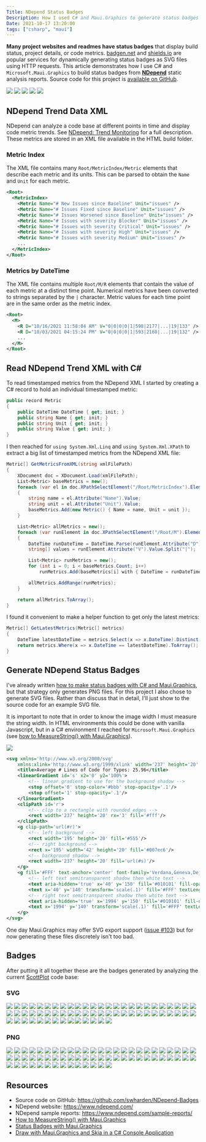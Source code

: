 ```yaml
---
Title: NDepend Status Badges
Description: How I used C# and Maui.Graphics to generate status badges for NDepend static analysis metrics
Date: 2021-10-17 13:20:00
tags: ["csharp", "maui"]
---
```




**Many project websites and readmes have status badges** that display build status, project details, or code metrics. [badgen.net](https://badgen.net/) and [shields.io](https://shields.io/) are popular services for dynamically generating status badges as SVG files using HTTP requests. This article demonstrates how I use C# and `Microsoft.Maui.Graphics` to build status badges from [**NDepend**](https://www.ndepend.com/) static analysis reports. Source code for this project is [available on GitHub](https://github.com/swharden/NDepend-Badges).

<div class='gallery'>
<img src='https://swharden.com/blog/2021-11-17-ndepend-badges/badges/lines-of-code.svg' />
<img src='https://swharden.com/blog/2021-11-17-ndepend-badges/badges/classes.svg' />
<img src='https://swharden.com/blog/2021-11-17-ndepend-badges/badges/methods.svg' />
<img src='https://swharden.com/blog/2021-11-17-ndepend-badges/badges/average-lines-of-code-for-methods.svg' />
<img src='https://swharden.com/blog/2021-11-17-ndepend-badges/badges/average-lines-of-code-for-types.svg' />
</div>

## NDepend Trend Data XML

NDepend can analyze a code base at different points in time and display code metric trends. See [NDepend: Trend Monitoring](https://www.ndepend.com/features/trend-monitoring#Trend) for a full description. These metrics are stored in an XML file available in the HTML build folder.

### Metric Index

The XML file contains many `Root/MetricIndex/Metric` elements that describe each metric and its units. This can be parsed to obtain the `Name` and `Unit` for each metric.

```xml
<Root>
  <MetricIndex>
    <Metric Name="# New Issues since Baseline" Unit="issues" />
    <Metric Name="# Issues Fixed since Baseline" Unit="issues" />
    <Metric Name="# Issues Worsened since Baseline" Unit="issues" />
    <Metric Name="# Issues with severity Blocker" Unit="issues" />
    <Metric Name="# Issues with severity Critical" Unit="issues" />
    <Metric Name="# Issues with severity High" Unit="issues" />
    <Metric Name="# Issues with severity Medium" Unit="issues" />
    ...
  </MetricIndex>
</Root>
```

### Metrics by DateTime

The XML file contains multiple `Root/M/R` elements that contain the value of each metric at a distinct time point. Numerical metrics have been converted to strings separated by the `|` character. Metric values for each time point are in the same order as the metric index.

```xml
<Root>
  <M>
    <R D="10/16/2021 11:58:04 AM" V="0|0|0|0|1|598|2177|...|19|133" />
    <R D="10/03/2021 04:15:24 PM" V="0|0|0|0|1|593|2160|...|19|132" />
	...
  </M>
</Root>
```

## Read NDepend Trend XML with C# 

To read timestamped metrics from the NDepend XML I started by creating a C# record to hold an individual timestamped metric:

```cs
public record Metric
{
    public DateTime DateTime { get; init; }
    public string Name { get; init; }
    public string Unit { get; init; }
    public string Value { get; init; }
}
```

I then reached for `using System.Xml.Linq` and `using System.Xml.XPath` to extract a big list of timestamped metrics from the NDepend XML file:

```cs
Metric[] GetMetricsFromXML(string xmlFilePath)
{
    XDocument doc = XDocument.Load(xmlFilePath);
    List<Metric> baseMetrics = new();
    foreach (var el in doc.XPathSelectElement("/Root/MetricIndex").Elements())
    {
        string name = el.Attribute("Name").Value;
        string unit = el.Attribute("Unit").Value;
        baseMetrics.Add(new Metric() { Name = name, Unit = unit });
    }

    List<Metric> allMetrics = new();
    foreach (var runElement in doc.XPathSelectElement("/Root/M").Elements())
    {
        DateTime runDateTime = DateTime.Parse(runElement.Attribute("D").Value);
        string[] values = runElement.Attribute("V").Value.Split("|");

        List<Metric> runMetrics = new();
        for (int i = 0; i < baseMetrics.Count; i++)
            runMetrics.Add(baseMetrics[i] with { DateTime = runDateTime, Value = values[i] });

        allMetrics.AddRange(runMetrics);
    }

    return allMetrics.ToArray();
}
```

I found it convenient to make a helper function to get only the latest metrics:

```cs
Metric[] GetLatestMetrics(Metric[] metrics)
{
    DateTime latestDateTime = metrics.Select(x => x.DateTime).Distinct().OrderBy(x => x).Last();
    return metrics.Where(x => x.DateTime == latestDateTime).ToArray();
}
```

## Generate NDepend Status Badges

I've already written [how to make status badges with C# and Maui.Graphics](https://swharden.com/blog/2021-11-16-maui-graphics-badges/), but that strategy only generates PNG files. For this project I also chose to generate SVG files. Rather than discuss that in detail, I'll just show to the source code for an example SVG file. 

It is important to note that in order to know the image width I must measure the string width. In HTML environments this could be done with vanilla Javascript, but in a C# environment I reached for `Microsoft.Maui.Graphics` (see [how to MeasureString() with Maui.Graphics](https://swharden.com/blog/2021-10-16-maui-graphics-measurestring)).

<div class='text-center'>

<img src='https://swharden.com/blog/2021-11-17-ndepend-badges/badges/average-lines-of-code-for-types.svg' />

</div>

```xml
<svg xmlns='http://www.w3.org/2000/svg'
    xmlns:xlink='http://www.w3.org/1999/xlink' width='237' height='20' role='img' aria-label='languages: 5'>
    <title>Average # Lines of Code for Types: 25.96</title>
    <linearGradient id='s' x2='0' y2='100%'>
        <!-- linear gradient to use for the background shadow -->
        <stop offset='0' stop-color='#bbb' stop-opacity='.1'/>
        <stop offset='1' stop-opacity='.1'/>
    </linearGradient>
    <clipPath id='r'>
        <!-- clip to a rectangle with rounded edges -->
        <rect width='237' height='20' rx='3' fill='#fff'/>
    </clipPath>
    <g clip-path='url(#r)'>
        <!-- left background -->
        <rect width='195' height='20' fill='#555'/>
        <!-- right background -->
        <rect x='195' width='42' height='20' fill='#007ec6'/>
        <!-- background shadow -->
        <rect width='237' height='20' fill='url(#s)'/>
    </g>
    <g fill='#FFF' text-anchor='center' font-family='Verdana,Geneva,DejaVu Sans,sans-serif' text-rendering='geometricPrecision' font-size='110'>
        <!-- left text semitransparent shadow then white text -->
        <text aria-hidden='true' x='40' y='150' fill='#010101' fill-opacity='.3' transform='scale(.1)' textLength='1854'>Average # Lines of Code for Types</text>
        <text x='40' y='140' transform='scale(.1)' fill='#FFF' textLength='1854'>Average # Lines of Code for Types</text>
        <!-- right text semitransparent shadow then white text -->
        <text aria-hidden='true' x='1994' y='150' fill='#010101' fill-opacity='.3' transform='scale(.1)' textLength='300'>25.96</text>
        <text x='1994' y='140' transform='scale(.1)' fill='#FFF' textLength='300'>25.96</text>
    </g>
</svg>
```

One day Maui.Graphics may offer SVG export support ([issue #103](https://github.com/dotnet/Microsoft.Maui.Graphics/issues/103)) but for now generating these files discretely isn't too bad.

## Badges

After putting it all together these are the badges generated by analyzing the current [ScottPlot](https://scottplot.net) code base:

### SVG

<div class='gallery'>
<img src='https://swharden.com/blog/2021-11-17-ndepend-badges/badges/new-issues-since-baseline.svg' />
<img src='https://swharden.com/blog/2021-11-17-ndepend-badges/badges/issues-fixed-since-baseline.svg' />
<img src='https://swharden.com/blog/2021-11-17-ndepend-badges/badges/issues-worsened-since-baseline.svg' />
<img src='https://swharden.com/blog/2021-11-17-ndepend-badges/badges/issues-with-severity-blocker.svg' />
<img src='https://swharden.com/blog/2021-11-17-ndepend-badges/badges/issues-with-severity-critical.svg' />
<img src='https://swharden.com/blog/2021-11-17-ndepend-badges/badges/issues-with-severity-high.svg' />
<img src='https://swharden.com/blog/2021-11-17-ndepend-badges/badges/issues-with-severity-medium.svg' />
<img src='https://swharden.com/blog/2021-11-17-ndepend-badges/badges/issues-with-severity-low.svg' />
<img src='https://swharden.com/blog/2021-11-17-ndepend-badges/badges/blocker-critical-high-issues.svg' />
<img src='https://swharden.com/blog/2021-11-17-ndepend-badges/badges/issues.svg' />
<img src='https://swharden.com/blog/2021-11-17-ndepend-badges/badges/suppressed-issues.svg' />
<img src='https://swharden.com/blog/2021-11-17-ndepend-badges/badges/rules.svg' />
<img src='https://swharden.com/blog/2021-11-17-ndepend-badges/badges/rules-violated.svg' />
<img src='https://swharden.com/blog/2021-11-17-ndepend-badges/badges/critical-rules-violated.svg' />
<img src='https://swharden.com/blog/2021-11-17-ndepend-badges/badges/quality-gates.svg' />
<img src='https://swharden.com/blog/2021-11-17-ndepend-badges/badges/quality-gates-warn.svg' />
<img src='https://swharden.com/blog/2021-11-17-ndepend-badges/badges/quality-gates-fail.svg' />
<img src='https://swharden.com/blog/2021-11-17-ndepend-badges/badges/percentage-debt-metric.svg' />
<img src='https://swharden.com/blog/2021-11-17-ndepend-badges/badges/debt-metric.svg' />
<img src='https://swharden.com/blog/2021-11-17-ndepend-badges/badges/annual-interest-metric.svg' />
<img src='https://swharden.com/blog/2021-11-17-ndepend-badges/badges/breaking-point.svg' />
<img src='https://swharden.com/blog/2021-11-17-ndepend-badges/badges/breaking-point-of-blocker-critical-high-issues.svg' />
<img src='https://swharden.com/blog/2021-11-17-ndepend-badges/badges/lines-of-code.svg' />
<img src='https://swharden.com/blog/2021-11-17-ndepend-badges/badges/lines-of-code-justmycode.svg' />
<img src='https://swharden.com/blog/2021-11-17-ndepend-badges/badges/lines-of-code-notmycode.svg' />
<img src='https://swharden.com/blog/2021-11-17-ndepend-badges/badges/source-files.svg' />
<img src='https://swharden.com/blog/2021-11-17-ndepend-badges/badges/il-instructions.svg' />
<img src='https://swharden.com/blog/2021-11-17-ndepend-badges/badges/il-instructions-notmycode.svg' />
<img src='https://swharden.com/blog/2021-11-17-ndepend-badges/badges/assemblies.svg' />
<img src='https://swharden.com/blog/2021-11-17-ndepend-badges/badges/namespaces.svg' />
<img src='https://swharden.com/blog/2021-11-17-ndepend-badges/badges/types.svg' />
<img src='https://swharden.com/blog/2021-11-17-ndepend-badges/badges/public-types.svg' />
<img src='https://swharden.com/blog/2021-11-17-ndepend-badges/badges/classes.svg' />
<img src='https://swharden.com/blog/2021-11-17-ndepend-badges/badges/abstract-classes.svg' />
<img src='https://swharden.com/blog/2021-11-17-ndepend-badges/badges/interfaces.svg' />
<img src='https://swharden.com/blog/2021-11-17-ndepend-badges/badges/structures.svg' />
<img src='https://swharden.com/blog/2021-11-17-ndepend-badges/badges/methods.svg' />
<img src='https://swharden.com/blog/2021-11-17-ndepend-badges/badges/abstract-methods.svg' />
<img src='https://swharden.com/blog/2021-11-17-ndepend-badges/badges/concrete-methods.svg' />
<img src='https://swharden.com/blog/2021-11-17-ndepend-badges/badges/fields.svg' />
<img src='https://swharden.com/blog/2021-11-17-ndepend-badges/badges/max-lines-of-code-for-methods-justmycode.svg' />
<img src='https://swharden.com/blog/2021-11-17-ndepend-badges/badges/average-lines-of-code-for-methods.svg' />
<img src='https://swharden.com/blog/2021-11-17-ndepend-badges/badges/average-lines-of-code-for-methods-with-at-least-3-lines-of-code.svg' />
<img src='https://swharden.com/blog/2021-11-17-ndepend-badges/badges/max-lines-of-code-for-types-justmycode.svg' />
<img src='https://swharden.com/blog/2021-11-17-ndepend-badges/badges/average-lines-of-code-for-types.svg' />
<img src='https://swharden.com/blog/2021-11-17-ndepend-badges/badges/max-cyclomatic-complexity-for-methods.svg' />
<img src='https://swharden.com/blog/2021-11-17-ndepend-badges/badges/average-cyclomatic-complexity-for-methods.svg' />
<img src='https://swharden.com/blog/2021-11-17-ndepend-badges/badges/max-il-cyclomatic-complexity-for-methods.svg' />
<img src='https://swharden.com/blog/2021-11-17-ndepend-badges/badges/average-il-cyclomatic-complexity-for-methods.svg' />
<img src='https://swharden.com/blog/2021-11-17-ndepend-badges/badges/max-il-nesting-depth-for-methods.svg' />
<img src='https://swharden.com/blog/2021-11-17-ndepend-badges/badges/average-il-nesting-depth-for-methods.svg' />
<img src='https://swharden.com/blog/2021-11-17-ndepend-badges/badges/max-of-methods-for-types.svg' />
<img src='https://swharden.com/blog/2021-11-17-ndepend-badges/badges/average-methods-for-types.svg' />
<img src='https://swharden.com/blog/2021-11-17-ndepend-badges/badges/max-of-methods-for-interfaces.svg' />
<img src='https://swharden.com/blog/2021-11-17-ndepend-badges/badges/average-methods-for-interfaces.svg' />
<img src='https://swharden.com/blog/2021-11-17-ndepend-badges/badges/lines-of-code-uncoverable.svg' />
<img src='https://swharden.com/blog/2021-11-17-ndepend-badges/badges/third-party-assemblies-used.svg' />
<img src='https://swharden.com/blog/2021-11-17-ndepend-badges/badges/third-party-namespaces-used.svg' />
<img src='https://swharden.com/blog/2021-11-17-ndepend-badges/badges/third-party-types-used.svg' />
<img src='https://swharden.com/blog/2021-11-17-ndepend-badges/badges/third-party-methods-used.svg' />
<img src='https://swharden.com/blog/2021-11-17-ndepend-badges/badges/third-party-fields-used.svg' />
<img src='https://swharden.com/blog/2021-11-17-ndepend-badges/badges/rules-violations.svg' />
<img src='https://swharden.com/blog/2021-11-17-ndepend-badges/badges/critical-rules.svg' />
<img src='https://swharden.com/blog/2021-11-17-ndepend-badges/badges/critical-rules-violations.svg' />
</div>

### PNG

<div class='gallery'>
<img src='https://swharden.com/blog/2021-11-17-ndepend-badges/badges/new-issues-since-baseline.png' />
<img src='https://swharden.com/blog/2021-11-17-ndepend-badges/badges/issues-fixed-since-baseline.png' />
<img src='https://swharden.com/blog/2021-11-17-ndepend-badges/badges/issues-worsened-since-baseline.png' />
<img src='https://swharden.com/blog/2021-11-17-ndepend-badges/badges/issues-with-severity-blocker.png' />
<img src='https://swharden.com/blog/2021-11-17-ndepend-badges/badges/issues-with-severity-critical.png' />
<img src='https://swharden.com/blog/2021-11-17-ndepend-badges/badges/issues-with-severity-high.png' />
<img src='https://swharden.com/blog/2021-11-17-ndepend-badges/badges/issues-with-severity-medium.png' />
<img src='https://swharden.com/blog/2021-11-17-ndepend-badges/badges/issues-with-severity-low.png' />
<img src='https://swharden.com/blog/2021-11-17-ndepend-badges/badges/blocker-critical-high-issues.png' />
<img src='https://swharden.com/blog/2021-11-17-ndepend-badges/badges/issues.png' />
<img src='https://swharden.com/blog/2021-11-17-ndepend-badges/badges/suppressed-issues.png' />
<img src='https://swharden.com/blog/2021-11-17-ndepend-badges/badges/rules.png' />
<img src='https://swharden.com/blog/2021-11-17-ndepend-badges/badges/rules-violated.png' />
<img src='https://swharden.com/blog/2021-11-17-ndepend-badges/badges/critical-rules-violated.png' />
<img src='https://swharden.com/blog/2021-11-17-ndepend-badges/badges/quality-gates.png' />
<img src='https://swharden.com/blog/2021-11-17-ndepend-badges/badges/quality-gates-warn.png' />
<img src='https://swharden.com/blog/2021-11-17-ndepend-badges/badges/quality-gates-fail.png' />
<img src='https://swharden.com/blog/2021-11-17-ndepend-badges/badges/percentage-debt-metric.png' />
<img src='https://swharden.com/blog/2021-11-17-ndepend-badges/badges/debt-metric.png' />
<img src='https://swharden.com/blog/2021-11-17-ndepend-badges/badges/annual-interest-metric.png' />
<img src='https://swharden.com/blog/2021-11-17-ndepend-badges/badges/breaking-point.png' />
<img src='https://swharden.com/blog/2021-11-17-ndepend-badges/badges/breaking-point-of-blocker-critical-high-issues.png' />
<img src='https://swharden.com/blog/2021-11-17-ndepend-badges/badges/lines-of-code.png' />
<img src='https://swharden.com/blog/2021-11-17-ndepend-badges/badges/lines-of-code-justmycode.png' />
<img src='https://swharden.com/blog/2021-11-17-ndepend-badges/badges/lines-of-code-notmycode.png' />
<img src='https://swharden.com/blog/2021-11-17-ndepend-badges/badges/source-files.png' />
<img src='https://swharden.com/blog/2021-11-17-ndepend-badges/badges/il-instructions.png' />
<img src='https://swharden.com/blog/2021-11-17-ndepend-badges/badges/il-instructions-notmycode.png' />
<img src='https://swharden.com/blog/2021-11-17-ndepend-badges/badges/assemblies.png' />
<img src='https://swharden.com/blog/2021-11-17-ndepend-badges/badges/namespaces.png' />
<img src='https://swharden.com/blog/2021-11-17-ndepend-badges/badges/types.png' />
<img src='https://swharden.com/blog/2021-11-17-ndepend-badges/badges/public-types.png' />
<img src='https://swharden.com/blog/2021-11-17-ndepend-badges/badges/classes.png' />
<img src='https://swharden.com/blog/2021-11-17-ndepend-badges/badges/abstract-classes.png' />
<img src='https://swharden.com/blog/2021-11-17-ndepend-badges/badges/interfaces.png' />
<img src='https://swharden.com/blog/2021-11-17-ndepend-badges/badges/structures.png' />
<img src='https://swharden.com/blog/2021-11-17-ndepend-badges/badges/methods.png' />
<img src='https://swharden.com/blog/2021-11-17-ndepend-badges/badges/abstract-methods.png' />
<img src='https://swharden.com/blog/2021-11-17-ndepend-badges/badges/concrete-methods.png' />
<img src='https://swharden.com/blog/2021-11-17-ndepend-badges/badges/fields.png' />
<img src='https://swharden.com/blog/2021-11-17-ndepend-badges/badges/max-lines-of-code-for-methods-justmycode.png' />
<img src='https://swharden.com/blog/2021-11-17-ndepend-badges/badges/average-lines-of-code-for-methods.png' />
<img src='https://swharden.com/blog/2021-11-17-ndepend-badges/badges/average-lines-of-code-for-methods-with-at-least-3-lines-of-code.png' />
<img src='https://swharden.com/blog/2021-11-17-ndepend-badges/badges/max-lines-of-code-for-types-justmycode.png' />
<img src='https://swharden.com/blog/2021-11-17-ndepend-badges/badges/average-lines-of-code-for-types.png' />
<img src='https://swharden.com/blog/2021-11-17-ndepend-badges/badges/max-cyclomatic-complexity-for-methods.png' />
<img src='https://swharden.com/blog/2021-11-17-ndepend-badges/badges/average-cyclomatic-complexity-for-methods.png' />
<img src='https://swharden.com/blog/2021-11-17-ndepend-badges/badges/max-il-cyclomatic-complexity-for-methods.png' />
<img src='https://swharden.com/blog/2021-11-17-ndepend-badges/badges/average-il-cyclomatic-complexity-for-methods.png' />
<img src='https://swharden.com/blog/2021-11-17-ndepend-badges/badges/max-il-nesting-depth-for-methods.png' />
<img src='https://swharden.com/blog/2021-11-17-ndepend-badges/badges/average-il-nesting-depth-for-methods.png' />
<img src='https://swharden.com/blog/2021-11-17-ndepend-badges/badges/max-of-methods-for-types.png' />
<img src='https://swharden.com/blog/2021-11-17-ndepend-badges/badges/average-methods-for-types.png' />
<img src='https://swharden.com/blog/2021-11-17-ndepend-badges/badges/max-of-methods-for-interfaces.png' />
<img src='https://swharden.com/blog/2021-11-17-ndepend-badges/badges/average-methods-for-interfaces.png' />
<img src='https://swharden.com/blog/2021-11-17-ndepend-badges/badges/lines-of-code-uncoverable.png' />
<img src='https://swharden.com/blog/2021-11-17-ndepend-badges/badges/third-party-assemblies-used.png' />
<img src='https://swharden.com/blog/2021-11-17-ndepend-badges/badges/third-party-namespaces-used.png' />
<img src='https://swharden.com/blog/2021-11-17-ndepend-badges/badges/third-party-types-used.png' />
<img src='https://swharden.com/blog/2021-11-17-ndepend-badges/badges/third-party-methods-used.png' />
<img src='https://swharden.com/blog/2021-11-17-ndepend-badges/badges/third-party-fields-used.png' />
<img src='https://swharden.com/blog/2021-11-17-ndepend-badges/badges/rules-violations.png' />
<img src='https://swharden.com/blog/2021-11-17-ndepend-badges/badges/critical-rules.png' />
<img src='https://swharden.com/blog/2021-11-17-ndepend-badges/badges/critical-rules-violations.png' />
</div>

## Resources
* Source code on GitHub: https://github.com/swharden/NDepend-Badges
* NDepend website: https://www.ndepend.com/
* NDepend sample reports: https://www.ndepend.com/sample-reports/
* [How to MeasureString() with Maui.Graphics](https://swharden.com/blog/2021-10-16-maui-graphics-measurestring/)
* [Status Badges with Maui.Graphics](https://swharden.com/blog/2021-11-16-maui-graphics-badges/)
* [Draw with Maui.Graphics and Skia in a C# Console Application](https://swharden.com/blog/2021-08-01-maui-skia-console/)